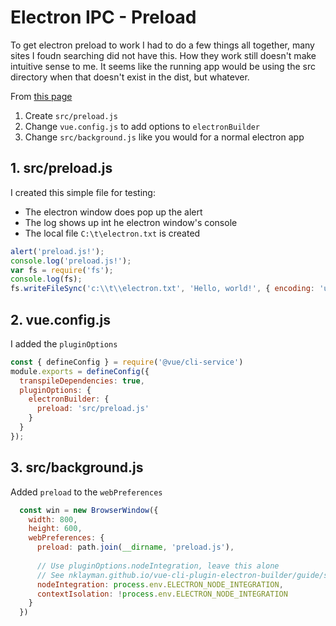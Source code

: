 # Electron IPC - Preload

To get electron preload to work I had to do a few things all together,
many sites I foudn searching did not have this.  How they work still
doesn't make intuitive sense to me.  It seems like the running app
would be using the src directory when that doesn't exist in the dist, 
but whatever.

From [this page](https://nklayman.github.io/vue-cli-plugin-electron-builder/guide/guide.html#examples)

1. Create `src/preload.js`
2. Change `vue.config.js` to add options to `electronBuilder`
3. Change `src/background.js` like you would for a normal electron app

## 1. src/preload.js

I created this simple file for testing:

* The electron window does pop up the alert
* The log shows up int he electron window's console
* The local file `C:\t\electron.txt` is created

```js
alert('preload.js!');
console.log('preload.js!');
var fs = require('fs');
console.log(fs);
fs.writeFileSync('c:\\t\\electron.txt', 'Hello, world!', { encoding: 'utf-8'});
```

## 2. vue.config.js

I added the `pluginOptions`

```js
const { defineConfig } = require('@vue/cli-service')
module.exports = defineConfig({
  transpileDependencies: true,
  pluginOptions: {
    electronBuilder: {
      preload: 'src/preload.js'
    }
  }
});
```

## 3. src/background.js

Added `preload` to the `webPreferences`

```js
  const win = new BrowserWindow({
    width: 800,
    height: 600,
    webPreferences: {
      preload: path.join(__dirname, 'preload.js'),
      
      // Use pluginOptions.nodeIntegration, leave this alone
      // See nklayman.github.io/vue-cli-plugin-electron-builder/guide/security.html#node-integration for more info
      nodeIntegration: process.env.ELECTRON_NODE_INTEGRATION,
      contextIsolation: !process.env.ELECTRON_NODE_INTEGRATION
    }
  })
```